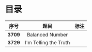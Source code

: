 # 目录

| 序号 | 题目 | 标注 |
| :-: | :-: | :-: |
| **3709** | Balanced Number |  |
| **3729** | I'm Telling the Truth |  |
